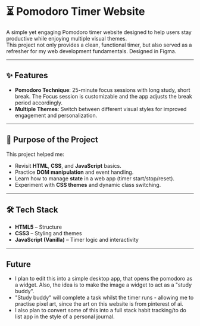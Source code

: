 # ⏳ Pomodoro Timer Website

A simple yet engaging Pomodoro timer website designed to help users stay productive while enjoying multiple visual themes.  
This project not only provides a clean, functional timer, but also served as a refresher for my web development fundamentals.
Designed in Figma.

---

## ✨ Features
- **Pomodoro Technique**: 25-minute focus sessions with long study, short break. The Focus session is customizable and the app adjusts the break period accordingly.
- **Multiple Themes**: Switch between different visual styles for improved engagement and personalization.

---

## 🎯 Purpose of the Project
This project helped me:
- Revisit **HTML**, **CSS**, and **JavaScript** basics.
- Practice **DOM manipulation** and event handling.
- Learn how to manage **state** in a web app (timer start/stop/reset).
- Experiment with **CSS themes** and dynamic class switching.

---

## 🛠️ Tech Stack
- **HTML5** – Structure
- **CSS3** – Styling and themes
- **JavaScript (Vanilla)** – Timer logic and interactivity

---
## Future
- I plan to edit this into a simple desktop app, that opens the pomodoro as a widget. Also, the idea is to make the image a widget to act as a "study buddy".
- "Study buddy" will complete a task whilst the timer runs - allowing me to practise pixel art, since the art on this website is from pinterest of ai.
- I also plan to convert some of this into a full stack habit tracking/to do list app in the style of a personal journal.
